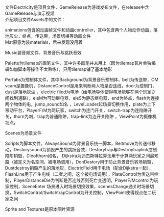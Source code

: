 文件Electricity是项目文件，GameRelease为游戏发布文件，在release中含GameRelease与演示视频  
介绍项目文件Assets中的文件：  
    
animations包含的动画帧文件和动画controller，其中包含两个人物动作动画，落地灰尘，终点，传送带，场景切换等动画文件   
Mat原意为装materials，后来发现没用着   
   
Music装音频文件，背景音乐与跳跃音效  
   
Palette为tilemap的画笔文件，其中许多画笔并未用上（因为tilemap瓦片单独编辑如加脚本等操作不太熟练），只用tilemap铺了基本地形   
   
Perfabs为预制体文件，其中Background为背景音乐预制体，belt为传送带，CM vcam是摄像机，DistanceControl是用来判断两人物是否连线，door为控制门，dust是落地灰尘
，electric filed为电场（给电场导体使得电场能够在两个玩家之间找到通路），eleM为可动继电器，eleS为静态继电器，end为终点，flash为连接两个物体的电，jump_sound如名
，LevelLoader起场景切换作用，plate为上下移动平台，PlayerF/M为两玩家，switch为连门开关，switch-trap为连陷阱开关，thorn为刺，trap为普通陷阱，trap-link为连开关陷阱
，ViewPoint为摄像机视点。  
   
Scenes为场景文件  
  
Scripts为脚本文件，AlwaysSound为背景音乐统一脚本，Beltmove为传送带移动，Destorysound为销毁产生的跳跃音效，Destorytrap与Destroytraplink控制陷阱销毁，Dieofthorn如名，
Dijkstra为迪杰斯特拉算法用于计算两玩家之间最短路（被定义为名空间，被电场调用），DonDestory用于防止背景音乐转场销毁，Dustdestroy销毁产生的落地灰，ElectricField用于电场（配合Dijkstra一起），
FlashLine用于产生电线（二者之间，这个被电场调用），PlateControl为传送带控制，PlayerDistanceDie为判断是否连线否则死亡变透明，PlayerF/Mcontrol为玩家控制，SceneEnter
场景进入时场景切换效果，scenesChange通关时场景切换，SwitchControl/SwitchtrapControl为开关控制，ViewPoint使得视点在二玩家之间  
  
Sprite and Textures是原本图片资源  
